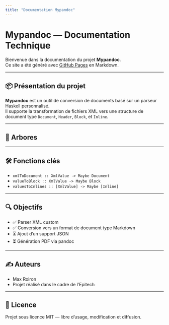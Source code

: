 ```yaml
---
title: "Documentation Mypandoc"
---
```


# Mypandoc — Documentation Technique

Bienvenue dans la documentation du projet **Mypandoc**.  
Ce site a été généré avec [GitHub Pages](https://pages.github.com/) en Markdown.

---

## 📦 Présentation du projet

**Mypandoc** est un outil de conversion de documents basé sur un parseur Haskell personnalisé.  
Il supporte la transformation de fichiers XML vers une structure de document type `Document`, `Header`, `Block`, et `Inline`.

---

## 📁 Arbores

---

## 🛠️ Fonctions clés

- `xmlToDocument :: XmlValue -> Maybe Document`
- `valueToBlock :: XmlValue -> Maybe Block`
- `valuesToInlines :: [XmlValue] -> Maybe [Inline]`

---

## 🔍 Objectifs

- ✅ Parser XML custom
- ✅ Conversion vers un format de document type Markdown
- ⏳ Ajout d’un support JSON
- ⏳ Génération PDF via pandoc

---

## ✍️ Auteurs

- Max Roiron  
- Projet réalisé dans le cadre de l’Epitech

---

## 📄 Licence

Projet sous licence MIT — libre d’usage, modification et diffusion.
